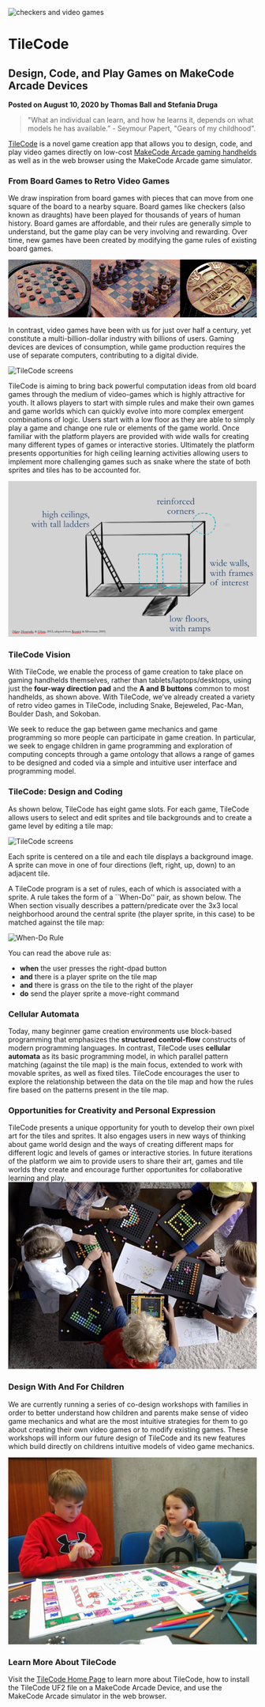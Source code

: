 ![checkers and video games](/static/blog/arcade/tilecode/meowbit.GIF)

# TileCode

## Design, Code, and Play Games on MakeCode Arcade Devices

**Posted on August 10, 2020 by Thomas Ball and Stefania Druga**
> "What an individual can learn, and how he learns it, depends on what models he has available.” - Seymour Papert, "Gears of my childhood".


[TileCode](https://microsoft.github.io/tilecode) is a novel game creation app that allows you to design, code, and play video games directly on low-cost [MakeCode Arcade gaming handhelds](https://arcade.makecode.com/hardware) as well as in the web browser using the MakeCode Arcade game simulator.

### From Board Games to Retro Video Games

We draw inspiration from board games with pieces that can move from one square of the board to a nearby square. Board games like checkers (also known as draughts) have been played for thousands of years of human history.  Board games are affordable, and their rules are generally simple to understand, but the game play can be very involving and rewarding. Over time, new games have been created by modifying the game rules of existing board games.

![board games](/static/blog/arcade/tilecode/boardGames.GIF)

In contrast, video games have been with us for just over half a century, yet constitute a multi-billion-dollar industry with billions of users.  Gaming devices are devices of consumption, while game production requires the use of separate computers, contributing to a digital divide. 

![TileCode screens](/static/blog/arcade/tilecode/handhels.GIF)

TileCode is aiming to bring back powerful computation ideas from old board games through the medium of video-games which is highly attractive for youth. It allows players to start with simple rules and make their own games and game worlds which can quickly evolve into more complex emergent combinations of logic. Users start with a low floor as they are able to simply play a game and change one rule or elements of the game world. Once familiar with the platform players are provided with wide walls for creating many different types of games or interactive stories. Ultimately the platform presents opportunities for high ceiling learning activities allowing users to implement more challenging games such as snake where the state of both sprites and tiles has to be accounted for.

![Design principles](/static/blog/arcade/tilecode/design_principles.png)


### TileCode Vision

With TileCode, we enable the process of game creation to take place on gaming handhelds themselves, rather than tablets/laptops/desktops, using just the **four-way direction pad** and the **A and B buttons** common to most handhelds,
as shown above. With TileCode, we’ve already created a variety of retro video games in TileCode, including Snake, Bejeweled, Pac-Man, Boulder Dash, and Sokoban.

We seek to reduce the gap between game mechanics and game programming so more people can participate in game creation. In particular, we seek to engage children in game programming and exploration of computing concepts through a game ontology that allows a range of games to be designed and coded via a simple and intuitive user interface and programming model.  

### TileCode: Design and Coding

As shown below, TileCode has eight game slots. For each game, TileCode allows users to select and edit sprites and tile backgrounds and to create a game level by editing a tile map:

![TileCode screens](/static/blog/arcade/tilecode/tileCodeScreens.GIF)

Each sprite is centered on a tile and each tile displays a background image. A sprite can move in one of four directions (left, right, up, down) to an adjacent tile. 

A TileCode program is a set of rules, each of which is associated with a sprite. A rule takes the form of a ``When-Do'' pair, as shown below.
The When section visually describes a pattern/predicate over the 3x3 local neighborhood around the central sprite (the player sprite, in this case) to be matched against the tile map:

![When-Do Rule](/static/blog/arcade/tilecode/helloMotionGrass.PNG)

You can read the above rule as:
- **when** the user presses the right-dpad button
- **and** there is a player sprite on the tile map
- **and** there is grass on the tile to the right of the player
- **do** send the player sprite a move-right command

### Cellular Automata

Today, many beginner game creation environments use block-based programming that emphasizes the **structured control-flow** constructs of modern programming languages. In contrast, TileCode uses **cellular automata** as its basic programming model, in which parallel pattern matching (against the tile map) is the main focus, extended to work with movable sprites, as well as fixed tiles. TileCode encourages the user to explore the relationship between the data on the tile map and how the rules fire based on the patterns present in the tile map. 

### Opportunities for Creativity and Personal Expression

TileCode presents a unique opportunity for youth to develop their own pixel art for the tiles and sprites. It also engages users in new ways of thinking about game world design and the ways of creating different maps for different logic and levels of games or interactive stories. In future iterations of the platform we aim to provide users to share their art, games and tile worlds they create and encourage further opportunites for collaborative learning and play.
![Children creating pixel art](/static/blog/arcade/tilecode/tilecode_bloxels.jpg)



### Design With And For Children

We are currently running a series of co-design workshops with families in order to better understand how children and parents make sense of video game mechanics and what are the most intuitive strategies for them to go about creating their own video games or to modify existing games. These workshops will inform our future design of TileCode and its new features which build directly on childrens intuitive models of video game mechanics.

![Children drawing a game timeline](/static/blog/arcade/tilecode/tilecode_kids_gamedesign.jpg)


### Learn More About TileCode

Visit the [TileCode Home Page](https://microsoft.github.io/tilecode) to learn more about TileCode, how to install the TileCode UF2 file on a MakeCode Arcade Device, and use the MakeCode Arcade simulator in the web browser.

